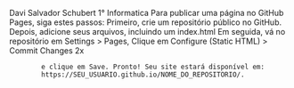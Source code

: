 Davi Salvador Schubert
1° Informatica 
Para publicar uma página no GitHub Pages, siga estes
            passos:
            Primeiro, crie um repositório público no GitHub. Depois, adicione seus arquivos, incluindo um
            index.html
            Em seguida, vá no repositório em Settings > Pages, Clique em Configure (Static HTML) > Commit Changes 2x
    
            e clique em Save. Pronto! Seu site estará disponível em:
            https://SEU_USUARIO.github.io/NOME_DO_REPOSITORIO/.